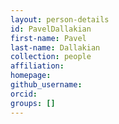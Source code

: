 ```yaml
---
layout: person-details
id: PavelDallakian
first-name: Pavel
last-name: Dallakian
collection: people
affiliation:
homepage:
github_username: 
orcid:
groups: []
---
```

